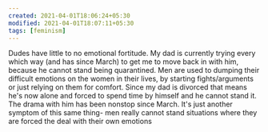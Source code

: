 ```yaml
---
created: 2021-04-01T18:06:24+05:30
modified: 2021-04-01T18:07:11+05:30
tags: [feminism]
---
```


 Dudes have little to no emotional fortitude.  My dad is currently trying every which way (and has since March) to get me to move back in with him, because he cannot stand being quarantined.  Men are used to dumping their difficult emotions on the women in their lives, by starting fights/arguments or just relying on them for comfort.  Since my dad is divorced that means he's now alone and forced to spend time by himself and he cannot stand it.  The drama with him has been nonstop since March.  It's just another symptom of this same thing- men really cannot stand situations where they are forced the deal with their own emotions 
